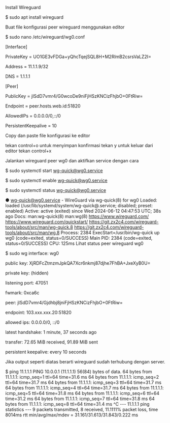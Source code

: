 Install Wireguard

$ sudo apt install wireguard


Buat file konfigurasi peer wireguard menggunakan editor

$ sudo nano /etc/wireguard/wg0.conf


[Interface]

PrivateKey = UO1GE3vFDGa+yQhcTqejSQL8H+M2RlmB2csrsVaLZ2I=

Address = 11.1.1.9/32

DNS = 1.1.1.1



[Peer]

PublicKey = jISdD7vmr4/G0wcoDe9niFjHSzKNCizFhjbO+0FtRiw=

Endpoint = peer.hosts.web.id:51820

AllowedIPs = 0.0.0.0/0,::/0

PersistentKeepalive = 10

Copy dan paste file konfigurasi ke editor

tekan control+o untuk menyimpan konfirmasi tekan y untuk keluar dari editor tekan control+x

Jalankan wireguard peer wg0 dan aktifkan service dengan cara 

$ sudo systemctl start wg-quick@wg0.service

$ sudo systemctl enable wg-quick@wg0.service

$ sudo systemctl status wg-quick@wg0.service

● wg-quick@wg0.service - WireGuard via wg-quick(8) for wg0
     Loaded: loaded (/usr/lib/systemd/system/wg-quick@.service; disabled; preset: enabled)
     Active: active (exited) since Wed 2024-06-12 04:47:53 UTC; 38s ago
       Docs: man:wg-quick(8)
             man:wg(8)
             https://www.wireguard.com/
             https://www.wireguard.com/quickstart/
             https://git.zx2c4.com/wireguard-tools/about/src/man/wg-quick.8
             https://git.zx2c4.com/wireguard-tools/about/src/man/wg.8
    Process: 2384 ExecStart=/usr/bin/wg-quick up wg0 (code=exited, status=0/SUCCESS)
   Main PID: 2384 (code=exited, status=0/SUCCESS)
        CPU: 125ms
Lihat status peer wireguard wg0

$ sudo wg
interface: wg0

  public key: XjRDFcZtmzmJpkQA7Xcr6nkmj87djhe7FhBA+JxeXyB0U=

  private key: (hidden)

  listening port: 47051

  fwmark: 0xca6c



peer: jISdD7vmr4/Gjdhbj8jniFjHSzKNCizFhjbO+0FtRiw=

  endpoint: 103.xxx.xxx.20:51820

  allowed ips: 0.0.0.0/0, ::/0

  latest handshake: 1 minute, 37 seconds ago

  transfer: 72.65 MiB received, 91.89 MiB sent

  persistent keepalive: every 10 seconds

Jika output seperti diatas berarti wireguard sudah terhubung dengan server.

$ ping 11.1.1.1
PING 10.0.0.1 (11.1.1.1) 56(84) bytes of data.
64 bytes from 11.1.1.1: icmp_seq=1 ttl=64 time=31.6 ms
64 bytes from 11.1.1.1: icmp_seq=2 ttl=64 time=31.7 ms
64 bytes from 11.1.1.1: icmp_seq=3 ttl=64 time=31.7 ms
64 bytes from 11.1.1.1: icmp_seq=4 ttl=64 time=31.7 ms
64 bytes from 11.1.1.1: icmp_seq=5 ttl=64 time=31.8 ms
64 bytes from 11.1.1.1: icmp_seq=6 ttl=64 time=31.2 ms
64 bytes from 11.1.1.1: icmp_seq=7 ttl=64 time=31.8 ms
64 bytes from 11.1.1.1: icmp_seq=8 ttl=64 time=31.4 ms
^C
--- 11.1.1.1 ping statistics ---
9 packets transmitted, 8 received, 11.1111% packet loss, time 8014ms
rtt min/avg/max/mdev = 31.161/31.613/31.843/0.222 ms
